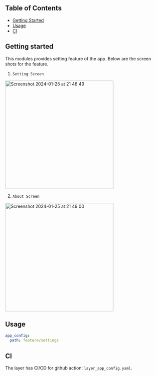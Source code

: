 ## Table of Contents

- [Getting Started](#getting-started)
- [Usage](#usage)
- [CI](#ci)

## Getting started

This modules provides setting feature of the app. Below are the screen shots for the feature.

1. `Setting Screen`

<img width="347" alt="Screenshot 2024-01-25 at 21 48 49" src="https://github.com/may-andro/dexquiz/assets/16761273/12e67f7a-b5bc-41dd-87d9-eca70610997f">

2. `About Screen`

<img width="347" alt="Screenshot 2024-01-25 at 21 49 00" src="https://github.com/may-andro/dexquiz/assets/16761273/5bbb4818-653d-484b-9cf1-3ad448fdb07e">

## Usage

```yaml
app_config:
  path: feature/settings
```

## CI

The layer has CI/CD for github action: `layer_app_config.yaml`.